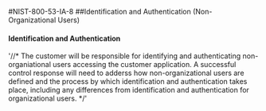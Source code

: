 #NIST-800-53-IA-8
##Identification and Authentication (Non-Organizational Users)

#### Identification and Authentication
'//*
The customer will be responsible for identifying and authenticating
non-organiational users accessing the customer application. A
successful control response will need to adderss how non-organizational
users are defined and the process by which identification
and authentication takes place, including any differences from
identification and authentication for organizational users.
*/'

